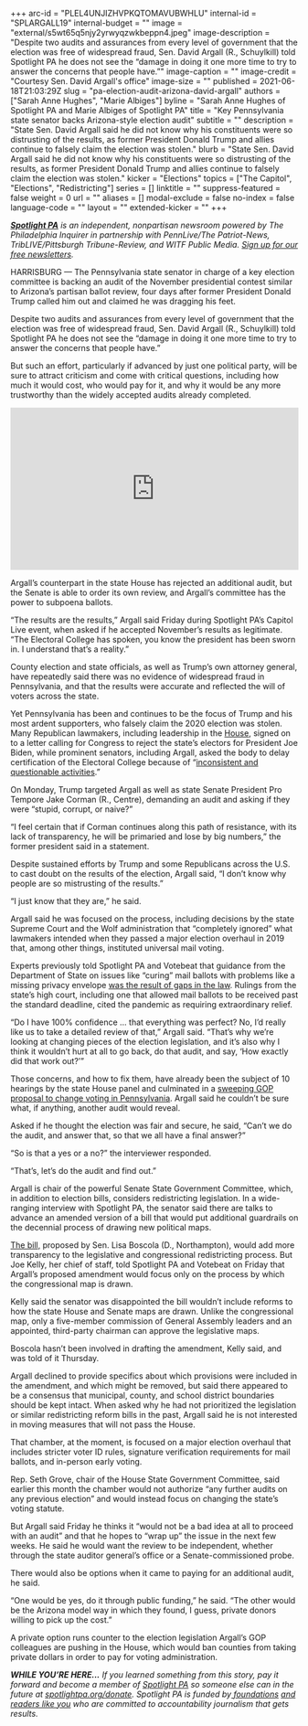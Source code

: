 +++
arc-id = "PLEL4UNJIZHVPKQTOMAVUBWHLU"
internal-id = "SPLARGALL19"
internal-budget = ""
image = "external/s5wt65q5njy2yrwyqzwkbeppn4.jpeg"
image-description = "Despite two audits and assurances from every level of government that the election was free of widespread fraud, Sen. David Argall (R., Schuylkill) told Spotlight PA he does not see the “damage in doing it one more time to try to answer the concerns that people have.”"
image-caption = ""
image-credit = "Courtesy Sen. David Argall's office"
image-size = ""
published = 2021-06-18T21:03:29Z
slug = "pa-election-audit-arizona-david-argall"
authors = ["Sarah Anne Hughes", "Marie Albiges"]
byline = "Sarah Anne Hughes of Spotlight PA and Marie Albiges of Spotlight PA"
title = "Key Pennsylvania state senator backs Arizona-style election audit"
subtitle = ""
description = "State Sen. David Argall said he did not know why his constituents were so distrusting of the results, as former President Donald Trump and allies continue to falsely claim the election was stolen."
blurb = "State Sen. David Argall said he did not know why his constituents were so distrusting of the results, as former President Donald Trump and allies continue to falsely claim the election was stolen."
kicker = "Elections"
topics = ["The Capitol", "Elections", "Redistricting"]
series = []
linktitle = ""
suppress-featured = false
weight = 0
url = ""
aliases = []
modal-exclude = false
no-index = false
language-code = ""
layout = ""
extended-kicker = ""
+++

<a href="https://lesspage.com/"><i><b>Spotlight PA</b></i></a><i> is an independent, nonpartisan newsroom powered by The Philadelphia Inquirer in partnership with PennLive/The Patriot-News, TribLIVE/Pittsburgh Tribune-Review, and WITF Public Media. </i><a href="https://lesspage.com/newsletters"><i>Sign up for our free newsletters</i></a><i>.</i>

HARRISBURG — The Pennsylvania state senator in charge of a key election committee is backing an audit of the November presidential contest similar to Arizona’s partisan ballot review, four days after former President Donald Trump called him out and claimed he was dragging his feet.

Despite two audits and assurances from every level of government that the election was free of widespread fraud, Sen. David Argall (R., Schuylkill) told Spotlight PA he does not see the “damage in doing it one more time to try to answer the concerns that people have.”

But such an effort, particularly if advanced by just one political party, will be sure to attract criticism and come with critical questions, including how much it would cost, who would pay for it, and why it would be any more trustworthy than the widely accepted audits already completed.

<div style="padding:56.25% 0 0 0;position:relative;"><iframe src="https://player.vimeo.com/video/564804537?color=ffcb05&title=0&byline=0" style="position:absolute;top:0;left:0;width:100%;height:100%;" frameborder="0" allow="autoplay; fullscreen; picture-in-picture" allowfullscreen></iframe></div><script src="https://player.vimeo.com/api/player.js"></script>

Argall’s counterpart in the state House has rejected an additional audit, but the Senate is able to order its own review, and Argall’s committee has the power to subpoena ballots.

“The results are the results,” Argall said Friday during Spotlight PA’s Capitol Live event, when asked if he accepted November’s results as legitimate. “The Electoral College has spoken, you know the president has been sworn in. I understand that’s a reality.”

County election and state officials, as well as Trump’s own attorney general, have repeatedly said there was no evidence of widespread fraud in Pennsylvania, and that the results were accurate and reflected the will of voters across the state.

Yet Pennsylvania has been and continues to be the focus of Trump and his most ardent supporters, who falsely claim the 2020 election was stolen. Many Republican lawmakers, including leadership in the <a href="https://lesspage.com/news/2020/12/pennsylvania-electors-republican-reject-congress-bryan-cutler/">House</a>, signed on to a letter calling for Congress to reject the state’s electors for President Joe Biden, while prominent senators, including Argall, asked the body to delay certification of the Electoral College because of “<a href="https://lesspage.com/news/2021/01/pennsylvania-senate-electoral-college-objection-donald-trump-joe-biden-2020-election/">inconsistent and questionable activities</a>.”

On Monday, Trump targeted Argall as well as state Senate President Pro Tempore Jake Corman (R., Centre), demanding an audit and asking if they were “stupid, corrupt, or naive?”

“I feel certain that if Corman continues along this path of resistance, with its lack of transparency, he will be primaried and lose by big numbers,” the former president said in a statement.

Despite sustained efforts by Trump and some Republicans across the U.S. to cast doubt on the results of the election, Argall said, “I don’t know why people are so mistrusting of the results.”

“I just know that they are,” he said.

Argall said he was focused on the process, including decisions by the state Supreme Court and the Wolf administration that “completely ignored” what lawmakers intended when they passed a major election overhaul in 2019 that, among other things, instituted universal mail voting.

<script src="https://lesspage.com/embed.js" async></script><div data-spl-embed-version="1" data-spl-src="https://lesspage.com/embeds/newsletter/"></div>

Experts previously told Spotlight PA and Votebeat that guidance from the Department of State on issues like “curing” mail ballots with problems like a missing privacy envelope <a href="https://lesspage.com/news/2020/12/pennsylvania-election-2020-act-77-mail-voting-republican-audit/">was the result of gaps in the law</a>. Rulings from the state’s high court, including one that allowed mail ballots to be received past the standard deadline, cited the pandemic as requiring extraordinary relief.

“Do I have 100% confidence … that everything was perfect? No, I’d really like us to take a detailed review of that,” Argall said. “That’s why we’re looking at changing pieces of the election legislation, and it’s also why I think it wouldn’t hurt at all to go back, do that audit, and say, ‘How exactly did that work out?’”

Those concerns, and how to fix them, have already been the subject of 10 hearings by the state House panel and culminated in a <a href="https://lesspage.com/news/2021/06/pa-election-law-voter-id-republican-proposal/">sweeping GOP proposal to change voting in Pennsylvania</a>. Argall said he couldn’t be sure what, if anything, another audit would reveal.

Asked if he thought the election was fair and secure, he said, “Can’t we do the audit, and answer that, so that we all have a final answer?”

“So is that a yes or a no?” the interviewer responded.

“That’s, let’s do the audit and find out.”

Argall is chair of the powerful Senate State Government Committee, which, in addition to election bills, considers redistricting legislation. In a wide-ranging interview with Spotlight PA, the senator said there are talks to advance an amended version of a bill that would put additional guardrails on the decennial process of drawing new political maps.

<a href="https://www.legis.state.pa.us/cfdocs/billInfo/billInfo.cfm?sYear=2021&sInd=0&body=S&type=B&bn=0222">The bill,</a> proposed by Sen. Lisa Boscola (D., Northampton), would add more transparency to the legislative and congressional redistricting process. But Joe Kelly, her chief of staff, told Spotlight PA and Votebeat on Friday that Argall’s proposed amendment would focus only on the process by which the congressional map is drawn.

Kelly said the senator was disappointed the bill wouldn’t include reforms to how the state House and Senate maps are drawn. Unlike the congressional map, only a five-member commission of General Assembly leaders and an appointed, third-party chairman can approve the legislative maps.

Boscola hasn’t been involved in drafting the amendment, Kelly said, and was told of it Thursday.

Argall declined to provide specifics about which provisions were included in the amendment, and which might be removed, but said there appeared to be a consensus that municipal, county, and school district boundaries should be kept intact. When asked why he had not prioritized the legislation or similar redistricting reform bills in the past, Argall said he is not interested in moving measures that will not pass the House.

That chamber, at the moment, is focused on a major election overhaul that includes stricter voter ID rules, signature verification requirements for mail ballots, and in-person early voting.

<script src="https://lesspage.com/embed.js" async></script><div data-spl-embed-version="1" data-spl-src="https://lesspage.com/embeds/donate/?teaser_text=If%20you%20learned%20something%20from%20this%20report%2C%20pay%20it%20forward%20and%20become%20a%20member%20of%20Spotlight%20PA%20so%20someone%20else%20can%20in%20the%20future."></div>

Rep. Seth Grove, chair of the House State Government Committee, said earlier this month the chamber would not authorize “any further audits on any previous election” and would instead focus on changing the state’s voting statute.

But Argall said Friday he thinks it “would not be a bad idea at all to proceed with an audit” and that he hopes to “wrap up” the issue in the next few weeks. He said he would want the review to be independent, whether through the state auditor general’s office or a Senate-commissioned probe.

There would also be options when it came to paying for an additional audit, he said.

“One would be yes, do it through public funding,” he said. “The other would be the Arizona model way in which they found, I guess, private donors willing to pick up the cost.”

A private option runs counter to the election legislation Argall’s GOP colleagues are pushing in the House, which would ban counties from taking private dollars in order to pay for voting administration.

<i><b>WHILE YOU’RE HERE...</b></i><i> If you learned something from this story, pay it forward and become a member of </i><a href="https://lesspage.com/"><i>Spotlight PA</i></a><i> so someone else can in the future at </i><a href="http://spotlightpa.org/donate"><i>spotlightpa.org/donate</i></a><i>. Spotlight PA is funded by</i><a href="https://lesspage.com/support"><i> foundations</i></a><i> </i><a href="https://lesspage.com/support"><i>and readers like you</i></a><i> who are committed to accountability journalism that gets results.</i>

